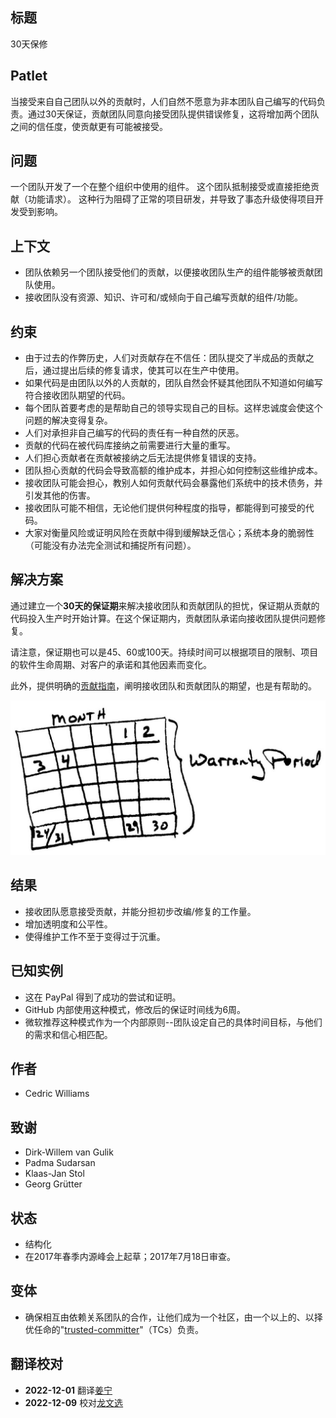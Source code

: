 ## 标题

30天保修

## Patlet

当接受来自自己团队以外的贡献时，人们自然不愿意为非本团队自己编写的代码负责。通过30天保证，贡献团队同意向接受团队提供错误修复，这将增加两个团队之间的信任度，使贡献更有可能被接受。

## 问题

一个团队开发了一个在整个组织中使用的组件。 这个团队抵制接受或直接拒绝贡献（功能请求）。 这种行为阻碍了正常的项目研发，并导致了事态升级使得项目开发受到影响。

## 上下文

- 团队依赖另一个团队接受他们的贡献，以便接收团队生产的组件能够被贡献团队使用。
- 接收团队没有资源、知识、许可和/或倾向于自己编写贡献的组件/功能。

## 约束

- 由于过去的作弊历史，人们对贡献存在不信任：团队提交了半成品的贡献之后，通过提出后续的修复请求，使其可以在生产中使用。
- 如果代码是由团队以外的人贡献的，团队自然会怀疑其他团队不知道如何编写符合接收团队期望的代码。
- 每个团队首要考虑的是帮助自己的领导实现自己的目标。这样忠诚度会使这个问题的解决变得复杂。
- 人们对承担非自己编写的代码的责任有一种自然的厌恶。
- 贡献的代码在被代码库接纳之前需要进行大量的重写。
- 人们担心贡献者在贡献被接纳之后无法提供修复错误的支持。
- 团队担心贡献的代码会导致高额的维护成本，并担心如何控制这些维护成本。
- 接收团队可能会担心，教别人如何贡献代码会暴露他们系统中的技术债务，并引发其他的伤害。
- 接收团队可能不相信，无论他们提供何种程度的指导，都能得到可接受的代码。
- 大家对衡量风险或证明风险在贡献中得到缓解缺乏信心；系统本身的脆弱性（可能没有办法完全测试和捕捉所有问题）。

## 解决方案

通过建立一个**30天的保证期**来解决接收团队和贡献团队的担忧，保证期从贡献的代码投入生产时开始计算。在这个保证期内，贡献团队承诺向接收团队提供问题修复。

请注意，保证期也可以是45、60或100天。持续时间可以根据项目的限制、项目的软件生命周期、对客户的承诺和其他因素而变化。

此外，提供明确的[贡献指南](./base-documentation.md)，阐明接收团队和贡献团队的期望，也是有帮助的。

![30天保修](../../../assets/img/thirtydaywarranty.jpg)

## 结果

- 接收团队愿意接受贡献，并能分担初步改编/修复的工作量。
- 增加透明度和公平性。
- 使得维护工作不至于变得过于沉重。

## 已知实例

- 这在 PayPal 得到了成功的尝试和证明。
- GitHub 内部使用这种模式，修改后的保证时间线为6周。
- 微软推荐这种模式作为一个内部原则--团队设定自己的具体时间目标，与他们的需求和信心相匹配。

## 作者

- Cedric Williams

## 致谢

- Dirk-Willem van Gulik
- Padma Sudarsan
- Klaas-Jan Stol
- Georg Grütter

## 状态

* 结构化
* 在2017年春季内源峰会上起草；2017年7月18日审查。

## 变体

- 确保相互由依赖关系团队的合作，让他们成为一个社区，由一个以上的、以择优任命的"[trusted-committer](./trusted-committer.md)"（TCs）负责。

## 翻译校对

* **2022-12-01** 翻译[姜宁](https://github.com/willemjiang)
* **2022-12-09** 校对[龙文选](https://github.com/hncslwx)
